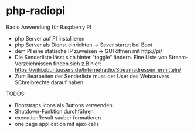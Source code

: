 # php-radiopi
Radio Anwendung für Raspberry PI

- php Server auf PI installieren
- php Server als Dienst einrichten -> Sever startet bei Boot
- dem PI eine statische IP zuweisen -> GUI öffnen mit http://pi/
- Die Senderliste lässt sich hinter "toggle" ändern. Eine Liste von Stream-Verzeichnissen finden sich z.B hier: https://wiki.ubuntuusers.de/Internetradio/Streamadressen_ermitteln/
- Zum Bearbeiten der Senderliste muss der User des Webservers SChreibrechte darauf haben

TODOS:
- Bootstraps Icons als Buttons verwenden
- Shutdown-Funktion durchführen
- executionResult sauber formatieren
- one page application mit ajax-calls
